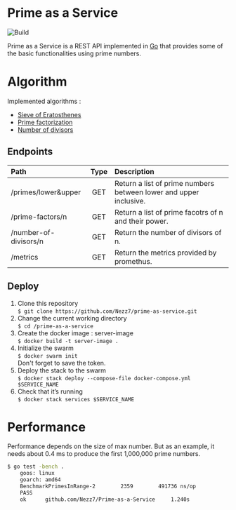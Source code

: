 Prime as a Service
=========
![Build](https://github.com/Nezz7/Prime-as-a-Service/workflows/Build/badge.svg)


Prime as a Service is a REST API implemented in [Go](http://golang.org) that provides some of the basic functionalities using prime numbers.


# Algorithm
Implemented algorithms :
* [Sieve of Eratosthenes](https://cp-algorithms.com/algebra/sieve-of-eratosthenes.html) 
* [Prime factorization](https://cp-algorithms.com/algebra/factorization.html) 
* [Number of divisors](https://cp-algorithms.com/algebra/divisors.html) 

## Endpoints

| Path                                  | Type  | Description                                                      | 
|:--------------------------------------| :---: |:-----------------------------------------------------------------|
| /primes/lower&upper               |  GET  | Return a list of prime numbers between lower and upper inclusive.|
| /prime-factors/n                  |  GET  | Return a list of prime facotrs of n and their power.             | 
| /number-of-divisors/n             |  GET  | Return the number of divisors of n.                              | 
| /metrics                          |  GET  | Return the metrics provided by promethus.                        |      

## Deploy

1. Clone this repository <br>
`$ git clone https://github.com/Nezz7/prime-as-service.git`
2. Change the current working directory <br>
`$ cd /prime-as-a-service`<br>
3. Create the docker image : server-image  <br>
`$ docker build -t server-image .`<br>
4. Initialize the swarm <br>
`$ docker swarm init`<br>
Don't forget to save the token.<br>
5. Deploy the stack to the swarm<br>
`$ docker stack deploy --compose-file docker-compose.yml  $SERVICE_NAME`<br>
6. Check that it’s running <br>
`$ docker stack services $SERVICE_NAME`<br>
# Performance
Performance depends on the size of max number. But as an example, it needs about 0.4 ms to produce the first 1,000,000 prime numbers.

```bash
$ go test -bench .  
    goos: linux
    goarch: amd64
    BenchmarkPrimesInRange-2   	    2359	    491736 ns/op
    PASS
    ok  	github.com/Nezz7/Prime-as-a-Service	    1.240s
```





